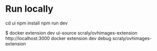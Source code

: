 

# Run locally

cd ui
npm install
npm run dev

$ docker extension dev ui-source scraly/ovhimages-extension http://localhost:3000
docker extension dev debug scraly/ovhimages-extension
